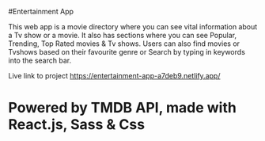 #Entertainment App

This web app is a movie directory where you can see vital information about a Tv show or a movie. It also has sections where you can see Popular, Trending, Top Rated movies & Tv shows. Users can also find movies or Tvshows based on their favourite genre or Search by typing in keywords into the search bar. 

Live link to project https://entertainment-app-a7deb9.netlify.app/

# Powered by TMDB API, made with React.js, Sass & Css 
